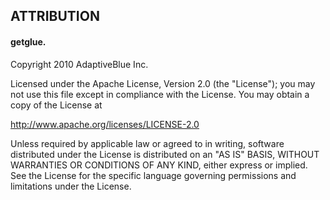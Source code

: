 ## ATTRIBUTION

#### getglue.
Copyright 2010 AdaptiveBlue Inc.
 
Licensed under the Apache License, Version 2.0 (the "License"); you may not use this file except in compliance with the License.
You may obtain a copy of the License at
 
 <http://www.apache.org/licenses/LICENSE-2.0>
 
Unless required by applicable law or agreed to in writing, software distributed under the License is distributed on an "AS IS" BASIS, WITHOUT WARRANTIES OR CONDITIONS OF ANY KIND, either express or implied.
See the License for the specific language governing permissions and limitations under the License.